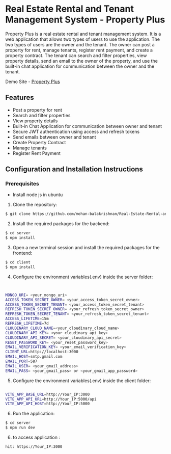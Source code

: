 # Real Estate Rental and Tenant Management System - Property Plus

Property Plus is a real estate rental and tenant management system. It is a web application that allows two types of users to use the application. The two types of users are the owner and the tenant. The owner can post a property for rent, manage tenants, register rent payment, and create a property contract. The tenant can search and filter properties, view property details, send an email to the owner of the property, and use the built-in chat application for communication between the owner and the tenant.

Demo Site - [Property Plus](https://property-plus.onrender.com/)

## Features

- Post a property for rent
- Search and filter properties
- View property details
- Built-in Chat Application for communication between owner and tenant
- Secure JWT authentication using access and refresh tokens
- Send emails between owner and tenant
- Create Property Contract
- Manage tenants
- Register Rent Payment

## Configuration and Installation Instructions

### Prerequisites

- Install node js in ubuntu

1. Clone the repository:

```bash
$ git clone https://github.com/mohan-balakrishnan/Real-Estate-Rental-and-Tenant-Management-System.git
```

2. Install the required packages for the backend:

```bash
$ cd server
$ npm install
```

3. Open a new terminal session and install the required packages for the frontend:

```bash
$ cd client
$ npm install
```

4. Configure the environment variables(.env) inside the server folder:

```bash


MONGO_URI= <your_mongo_uri>
ACCESS_TOKEN_SECRET_OWNER= <your_access_token_secret_owner>
ACCESS_TOKEN_SECRET_TENANT= <your_access_token_secret_tenant>
REFRESH_TOKEN_SECRET_OWNER= <your_refresh_token_secret_owner>
REFRESH_TOKEN_SECRET_TENANT= <your_refresh_token_secret_tenant>
ACCESS_LIFETIME=15m
REFRESH_LIFETIME=7d
CLOUDINARY_CLOUD_NAME=<your_cloudinary_cloud_name>
CLOUDINARY_API_KEY= <your_cloudinary_api_key>
CLOUDINARY_API_SECRET= <your_cloudinary_api_secret>
RESET_PASSWORD_KEY= <your_reset_password_key>
EMAIL_VERIFICATION_KEY= <your_email_verification_key>
CLIENT_URL=http://localhost:3000
EMAIL_HOST=smtp.gmail.com
EMAIL_PORT=587
EMAIL_USER= <your_gmail_address>
EMAIL_PASS= <your_gmail_pass> or <your_gmail_app_password>
```

5. Configure the environment variables(.env) inside the client folder:

```bash

VITE_APP_BASE_URL=http://Your_IP:3000
VITE_APP_API_URL=http://Your_IP:5000/api
VITE_APP_API_HOST=http://Your_IP:5000
```

6. Run the application:

```bash
$ cd server
$ npm run dev
```
6. to access application :

```bash
hit: https://Your_IP:3000
```
